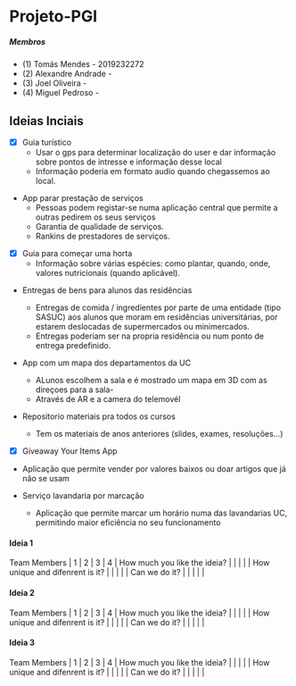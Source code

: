 # Projeto-PGI

##### Membros
 - (1) Tomás Mendes - 2019232272
 - (2) Alexandre Andrade - 
 - (3) Joel Oliveira - 
 - (4) Miguel Pedroso - 

## Ideias Inciais

- [x] Guia turístico
  - Usar o gps para determinar localização do user e dar informação sobre pontos de intresse e informação desse local
  - Informação poderia em formato audio quando chegassemos ao local.
 
- App parar prestação de serviços
  - Pessoas podem registar-se numa aplicação central que permite a outras pedirem os seus serviços
  - Garantia de qualidade de serviços.
  - Rankins de prestadores de serviços.

- [x] Guia para começar uma horta 
  - Informação sobre várias espécies: como plantar, quando, onde, valores nutricionais (quando aplicável).

- Entregas de bens para alunos das residências
  - Entregas de comida / ingredientes por parte de uma entidade (tipo SASUC) aos alunos que moram em residências universitárias, por estarem deslocadas de supermercados ou minimercados.
  - Entregas poderiam ser na propria residência ou num ponto de entrega predefinido.
 
- App com um mapa dos departamentos da UC
  - ALunos escolhem a sala e é mostrado um mapa em 3D com as direçoes para a sala-
  - Através de AR e a camera do telemovél

- Repositorio materiais pra todos os cursos
  - Tem os materiais de anos  anteriores (slides, exames, resoluções...)
  
 - [x] Giveaway Your Items App
  - Aplicação que permite vender por valores baixos ou doar artigos que já não se usam
  
 - Serviço lavandaria por marcação
   - Aplicação que permite marcar um horário numa das lavandarias UC, permitindo maior eficiência no seu funcionamento


#### Ideia 1
Team Members                    | 1 | 2 | 3 | 4 |
How much you like the ideia?    |   |   |   |   |
How unique and difenrent is it? |   |   |   |   |
Can we do it?                   |   |   |   |   |


#### Ideia 2
Team Members                    | 1 | 2 | 3 | 4 |
How much you like the ideia?    |   |   |   |   |
How unique and difenrent is it? |   |   |   |   |
Can we do it?                   |   |   |   |   |


#### Ideia 3
Team Members                    | 1 | 2 | 3 | 4 |
How much you like the ideia?    |   |   |   |   |
How unique and difenrent is it? |   |   |   |   |
Can we do it?                   |   |   |   |   |

 
